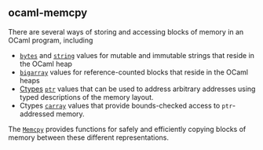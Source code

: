 ## ocaml-memcpy

There are several ways of storing and accessing blocks of memory in an OCaml program, including

* [`bytes`][bytes] and [`string`][string] values for mutable and immutable strings that reside in the OCaml heap
* [`bigarray`][bigarray] values for reference-counted blocks that reside in the OCaml heaps
* [Ctypes][ocaml-ctypes] [`ptr`][ctypes-pointer] values that can be used to address arbitrary addresses using typed descriptions of the memory layout.
* Ctypes [`carray`][ctypes-array] values that provide bounds-checked access to `ptr`-addressed memory.

The [`Memcpy`][memcpy-module] provides functions for safely and efficiently copying blocks of memory between these different representations.

[string]: http://caml.inria.fr/pub/docs/manual-ocaml/libref/String.html
[bytes]: http://caml.inria.fr/pub/docs/manual-ocaml/libref/Bytes.html
[bigarray]: http://caml.inria.fr/pub/docs/manual-ocaml/libref/Bigarray.html
[ctypes-pointer]: http://ocamllabs.github.io/ocaml-ctypes/Ctypes.html#pointer_types
[ctypes-array]: http://ocamllabs.github.io/ocaml-ctypes/Ctypes.html#4_Carraytypes
[ocaml-ctypes]: https://github.com/ocamllabs/ocaml-ctypes/
[memcpy-module]: https://github.com/yallop/ocaml-memcpy/blob/master/lib/memcpy.mli
